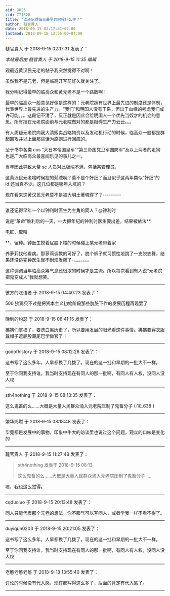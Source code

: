 ```yaml
---
aid: 9025
zid: 771828
title: "谁还记得临高最早的时候什么样？"
author: 韃官貴人
date: 2018-09-15 02:17:31+07:00
lastmod: 2018-09-18 13:55:00+07:00
---
```


韃官貴人 于 2018-9-15 02:17:31 发表了：

_本帖最后由 韃官貴人 于 2018-9-15 11:35 编辑_

观最近黄汉民元老的帖子我突然觉得不对啊！

虽然我不是元老，但是临高开写前好久就关注了。

我分明记得最早的临高众和黄元老不是一个路数啊！

最早的临高众一般意见好像是这样的：元老院拥有世界上最先进的制度还是体制，代表世界上最先进的生产力。“我们”和明国人没有干系，但出于血缘的考虑我们或许可能。。。这段记不清了，反正就是因此会给明国人一个优先当奴才的机会的意思。所有挡在元老院面前与元老院做对的都是阻碍生产力云云。。。

有人质疑元老院向我大清贩卖战略物资以及发动机行动的时候，临高众一般都是群起围攻并以上面那些话为原则进行回应的。

至于书中各类 cos “大日本帝国皇军”“第三帝国党卫军国防军”及以上两者的走狗也是广大临高众最喜闻乐见的事儿之一。

当年因此导致大量 sc 人员对此极端不满，包括某管理员。

这黄汉民元老啥时候投的髡贼啊？莫不是个奸细？而且似乎这两年类似“奸细”的 id 还当真不少。这几位都是哪年入坑的？

现在看来这黄汉民元老莫不是被大明土著魂穿了？---------

---

谁还记得早年一个以钟利时医生为主角的同人？@钟利时

说是“革命”胜利后的一天，一大把年纪的钟利时医生要出差，结果被依法\*\*

电肛、取精

\*\*、留种。钟医生摸着屁股下楼的时候碰上某元老带着家

养萝莉找他看病。那萝莉调教的可好了，脱个裤子就习惯性地跳了一支脱衣舞，结果还没跳完钟医生就不耐烦发飙了。。。。。。。。

这种调调当年临高众筹气息还很浓的时候才是主流。所以每次看到有人说“元老院把鬼变成人”我就想笑。

---

彼方的呓语者 于 2018-9-15 04:40:23 发表了：

500 狒狒只不过是把资本主义初始阶段那些肮脏下作的发展历程再现罢了

---

晚到的约瑟 于 2018-9-15 06:41:15 发表了：

狒狒们掌权了，要洗白黑历史了，所以要用发展的眼光看这件事情。狒狒要穿衣服戴帽子遮屁股藏尾巴学做官了！

---

godofhistory 于 2018-9-15 08:12:26 发表了：

这书写了这么多年，人早都换了几拨了。现在的这一批和早期的一批大不一样。

至于你问我支持谁，我当时支持现在有同人的那一批啊，有同人有人权，没同人没人权

---

sth4nothing 于 2018-9-15 08:13:35 发表了：

这么鬼畜的么……大概是大量人民群众涌入元老院压制了鬼畜分子
{:10_638:}

---

繁华烬燃 于 2018-9-15 08:18:48 发表了：

毕竟都是发展中的事物，印象中牛大的访谈里也说过这个问题，观众的口味是变化的

---

韃官貴人 于 2018-9-15 11:27:48 发表了：

> sth4nothing 发表于 2018-9-15 08:13
>
> 这么鬼畜的么……大概是大量人民群众涌入元老院压制了鬼畜分子&nbsp;&nbsp;...

嗯，我也这么觉得。

---

cqduoluo 于 2018-9-15 20:13:48 发表了：

同人只能代表那个元老的想法，你不服气可以写同人，或者学我一样不看不得了。

---

duyiqun0203 于 2018-9-15 20:21:05 发表了：

这书写了这么多年，人早都换了几拨了。现在的这一批和早期的一批大不一样。

至于你问我支持谁，我当时支持现在有同人的那一批啊，有同人有人权，没同人没人权

---

老憨老憨老憨 于 2018-9-18 13:55:40 发表了：

讨论的时候没有代入感，现在都写得这么多了，后面的肯定有代入感了。

---

